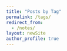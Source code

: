 ```yaml
---
title: "Posts by Tag"
permalink: /tags/
redirect_from:
  - /notes/
layout: newSite
author_profile: true
---
```

